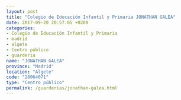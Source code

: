 ```yaml
---
layout: post
title: "Colegio de Educación Infantil y Primaria JONATHAN GALEA"
date: 2017-09-20 20:57:05 +0200
categories:
- Colegio de Educación Infantil y Primaria
- madrid
- algete
- Centro público
- guarderia
name: "JONATHAN GALEA"
province: "Madrid"
location: "Algete"
code: "28064071"
type: "Centro público"
permalink: /guarderias/jonathan-galea.html
---
```

